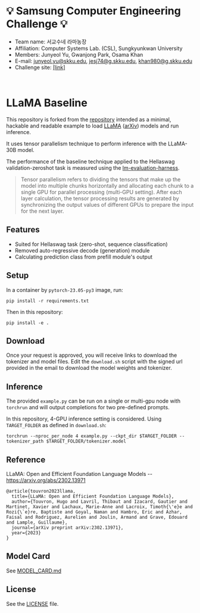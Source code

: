 # 💡 Samsung Computer Engineering Challenge 💡
- Team name: 서교수네 라마농장
- Affiliation: Computer Systems Lab. (CSL), Sungkyunkwan University
- Members: Junyeol Yu, Gwanjong Park, Osama Khan
- E-mail: junyeol.yu@skku.edu, jesj74@g.skku.edu, khan980@g.skku.edu
- Challenge site: [[link]](https://cechallenge.github.io/)
<br>

# LLaMA Baseline

This repository is forked from the [repository](https://github.com/facebookresearch/llama) intended as a minimal, hackable and readable example to load [LLaMA](https://ai.facebook.com/blog/large-language-model-llama-meta-ai/) ([arXiv](https://arxiv.org/abs/2302.13971v1)) models and run inference.

It uses tensor parallelism technique to perform inference with the LLaMA-30B model.

The performance of the baseline technique applied to the Hellaswag validation-zeroshot task is measured using the [lm-evaluation-harness](https://github.com/EleutherAI/lm-evaluation-harness).

> Tensor parallelism refers to dividing the tensors that make up the model into multiple chunks horizontally and allocating each chunk to a single GPU for parallel processing (multi-GPU setting). After each layer calculation, the tensor processing results are generated by synchronizing the output values of different GPUs to prepare the input for the next layer.

## Features
- Suited for Hellaswag task (zero-shot, sequence classification)
- Removed auto-regressive decode (generation) module
- Calculating prediction class from prefill module's output

## Setup

In a container by `pytorch-23.05-py3` image, run:
```
pip install -r requirements.txt
```
Then in this repository:
```
pip install -e .
```

## Download

Once your request is approved, you will receive links to download the tokenizer and model files.
Edit the `download.sh` script with the signed url provided in the email to download the model weights and tokenizer.

## Inference

The provided `example.py` can be run on a single or multi-gpu node with `torchrun` and will output completions for two pre-defined prompts. 

In this repository, 4-GPU inference setting is considered. Using `TARGET_FOLDER` as defined in `download.sh`:
```
torchrun --nproc_per_node 4 example.py --ckpt_dir $TARGET_FOLDER --tokenizer_path $TARGET_FOLDER/tokenizer.model
```

## Reference

LLaMA: Open and Efficient Foundation Language Models -- https://arxiv.org/abs/2302.13971

```
@article{touvron2023llama,
  title={LLaMA: Open and Efficient Foundation Language Models},
  author={Touvron, Hugo and Lavril, Thibaut and Izacard, Gautier and Martinet, Xavier and Lachaux, Marie-Anne and Lacroix, Timoth{\'e}e and Rozi{\`e}re, Baptiste and Goyal, Naman and Hambro, Eric and Azhar, Faisal and Rodriguez, Aurelien and Joulin, Armand and Grave, Edouard and Lample, Guillaume},
  journal={arXiv preprint arXiv:2302.13971},
  year={2023}
}
```

## Model Card
See [MODEL_CARD.md](MODEL_CARD.md)

## License
See the [LICENSE](LICENSE) file.
